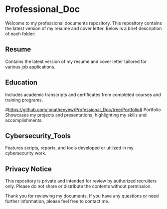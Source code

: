 # Professional_Doc
Welcome to my professional documents repository. This repository contains the latest version of my resume and cover letter. Below is a brief description of each folder:

## Resume
Contains the latest version of my resume and cover letter tailored for various job applications.

## Education
Includes academic transcripts and certificates from completed courses and training programs.

#https://github.com/jonathenyew/Professional_Doc/tree/Portfolio# Portfolio
Showcases my projects and presentations, highlighting my skills and accomplishments.

## Cybersecurity_Tools
Features scripts, reports, and tools developed or utilized in my cybersecurity work.

## Privacy Notice
This repository is private and intended for review by authorized recruiters only. Please do not share or distribute the contents without permission.

Thank you for reviewing my documents. If you have any questions or need further information, please feel free to contact me.

